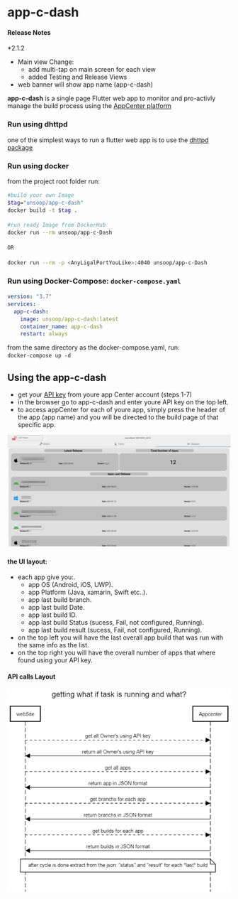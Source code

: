 # app-c-dash
#### Release Notes
*2.1.2
- Main view Change:
  - add multi-tap on main screen for each view
  - added Testing and Release Views
- web banner will show app name (app-c-dash)

**app-c-dash** is a single page Flutter web app to monitor and pro-activly manage the build process using the [AppCenter platform](https://appcenter.ms/)

### Run using dhttpd
one of the simplest ways to run a flutter web app is to use the [dhttpd package](https://pub.dev/packages/dhttpd)

### Run using docker
from the project root folder run:
````bash
#build your own Image
$tag="unsoop/app-c-dash"
docker build -t $tag .

#run ready Image from DockerHub
docker run --rm unsoop/app-c-Dash 

OR

docker run --rm -p <AnyLigalPortYouLike>:4040 unsoop/app-c-Dash 
````
### Run using Docker-Compose: `docker-compose.yaml`
````yaml
version: "3.7"
services:
  app-c-dash:
    image: unsoop/app-c-dash:latest
    container_name: app-c-dash
    restart: always
````
from the same directory as the docker-compose.yaml, run: <br>
`docker-compose up -d`
## Using the **app-c-dash**
- get your [API key](https://intercom.help/appcenter/en/articles/1841885-how-to-use-app-center-s-api) from youre app Center account (steps 1-7)
- in the browser go to app-c-dash and enter youre API key on the top left.
- to access appCenter for each of youre app, simply press the header of the app (app name) and you will be directed to the build page of that specific app.

![app-c-dash view](https://github.com/AdamRussak/app-c-dash/blob/49d4a74b9f42a69f239142f3c6cd10b3ccd6ba48/images/v2_main_screen.png)

#### the UI layout:
 - each app give you:.
    - app OS (Android, iOS, UWP).
    - app Platform (Java, xamarin, Swift etc..).
    - app last build branch.
    - app last build Date.
    - app last build ID.
    - app last build Status (sucess, Fail, not configured, Running).
    - app last build result (sucess, Fail, not configured, Running).
- on the top left you will have the last overall app build that was run with the same info as the list.
- on the top right you will have the overall number of apps that where found using your API key.

#### API calls Layout
![app-c-dash API Calls](https://github.com/AdamRussak/app-c-dash/raw/main/images/flutter%20AppCenter%20build%20status%20API.png)
